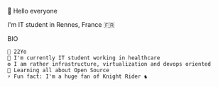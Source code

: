 👋 Hello everyone

I'm IT student in Rennes, France 🇫🇷

BIO
    
    🎂 22Yo
    🏢 I'm currently IT student working in healthcare
    ⚙️ I am rather infrastructure, virtualization and devops oriented
    🌱 Learning all about Open Source
    ⚡️ Fun fact: I'm a huge fan of Knight Rider ♞
